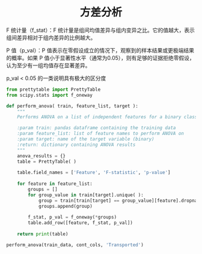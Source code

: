 <!--
 * @Description: 
 * @Author: shadow221213
 * @Date: 2024-01-20 23:32:35
 * @LastEditTime: 2024-01-20 23:57:08
-->
# <div align="center">方差分析</div>

F 统计量（f_stat）：F 统计量是组间均值差异与组内变异之比。它的值越大，表示组间差异相对于组内差异的比例越大。

P 值（p_val）：P 值表示在零假设成立的情况下，观察到的样本结果或更极端结果的概率。如果 P 值小于显著性水平（通常为0.05），则有足够的证据拒绝零假设，认为至少有一组均值存在显著差异。

p_val < 0.05 的一类说明具有极大的区分度

``` python
from prettytable import PrettyTable
from scipy.stats import f_oneway

def perform_anova( train, feature_list, target ):
    """
    Performs ANOVA on a list of independent features for a binary classification problem

    :param train: pandas dataframe containing the training data
    :param feature_list: list of feature names to perform ANOVA on
    :param target: name of the target variable (binary)
    :return: dictionary containing ANOVA results
    """
    anova_results = {}
    table = PrettyTable( )
    
    table.field_names = ['Feature', 'F-statistic', 'p-value']
    
    for feature in feature_list:
        groups = []
        for group_value in train[target].unique( ):
            group = train[train[target] == group_value][feature].dropna( )
            groups.append(group)
        
        f_stat, p_val = f_oneway(*groups)
        table.add_row([feature, f_stat, p_val])
    
    return print(table)

perform_anova(train_data, cont_cols, 'Transported')
```